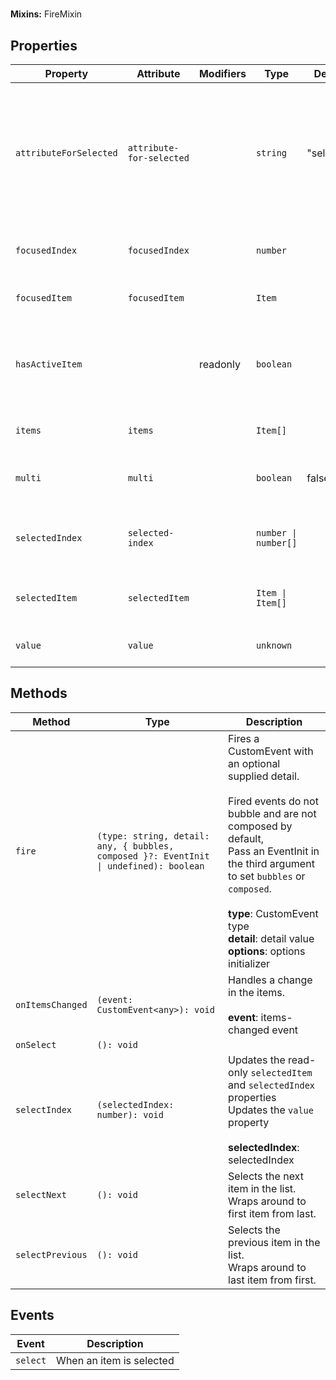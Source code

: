 # 

**Mixins:** FireMixin

## Properties

| Property               | Attribute                | Modifiers | Type                 | Default    | Description                                      |
|------------------------|--------------------------|-----------|----------------------|------------|--------------------------------------------------|
| `attributeForSelected` | `attribute-for-selected` |           | `string`             | "selected" | The boolean attribute on items which, when present, indicates that the item is selected. |
| `focusedIndex`         | `focusedIndex`           |           | `number`             |            | The index of the focused item                    |
| `focusedItem`          | `focusedItem`            |           | `Item`               |            | The focused item                                 |
| `hasActiveItem`        |                          | readonly  | `boolean`            |            | Whether one of the items is the active element (i.e. focused) |
| `items`                | `items`                  |           | `Item[]`             |            | The selectable items                             |
| `multi`                | `multi`                  |           | `boolean`            | false      | Whether multiple selections are allowed          |
| `selectedIndex`        | `selected-index`         |           | `number \| number[]` |            | The currently selected item's index              |
| `selectedItem`         | `selectedItem`           |           | `Item \| Item[]`     |            | The currently selected Item                      |
| `value`                | `value`                  |           | `unknown`            |            | Selected Item's Value                            |

## Methods

| Method           | Type                                             | Description                                      |
|------------------|--------------------------------------------------|--------------------------------------------------|
| `fire`           | `(type: string, detail: any, { bubbles, composed }?: EventInit \| undefined): boolean` | Fires a CustomEvent with an optional supplied detail.<br /><br />Fired events do not bubble and are not composed by default,<br />Pass an EventInit in the third argument to set `bubbles` or `composed`.<br /><br />**type**: CustomEvent type<br />**detail**: detail value<br />**options**: options initializer |
| `onItemsChanged` | `(event: CustomEvent<any>): void`                | Handles a change in the items.<br /><br />**event**: items-changed event |
| `onSelect`       | `(): void`                                       |                                                  |
| `selectIndex`    | `(selectedIndex: number): void`                  | Updates the read-only `selectedItem` and `selectedIndex` properties<br />Updates the `value` property<br /><br />**selectedIndex**: selectedIndex |
| `selectNext`     | `(): void`                                       | Selects the next item in the list.<br />Wraps around to first item from last. |
| `selectPrevious` | `(): void`                                       | Selects the previous item in the list.<br />Wraps around to last item from first. |

## Events

| Event    | Description              |
|----------|--------------------------|
| `select` | When an item is selected |
